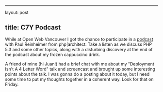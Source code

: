 <hr />

<p>layout: post</p>

<h2>title: C7Y Podcast</h2>

<p>While at Open Web Vancouver I got the chance to participate in a <a href='http://c7y.phparch.com/c/entry/1/p3,20080417'>podcast</a> with Paul Reinheimer from php|architect.  Take a listen as we discuss PHP 5.3 and some other topics, along with a disturbing discovery at the end of the podcast about my frozen cappuccino drink.
</p>

<p>
A friend of mine (hi Juan!) had a brief chat with me about my "Deployment Isn't A 4 Letter Word" talk and screencast and brought up some interesting points about the talk.  I was gonna do a posting about it today, but I need some time to put my thoughts together in a coherent way.  Look for that on Friday.
</p>
